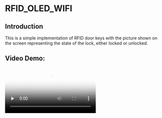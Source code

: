 # RFID_OLED_WIFI

## Introduction
This is a simple implementation of RFID door keys with the picture shown on the screen representing the
state of the lock, either locked or unlocked.

## Video Demo:

<video id="video" controls="" preload="none" poster="封面">
      <source id="mp4" src="https://github.com/Since2019/IoT_experiments/blob/main/ESP32/RFID_OLED_WiFi/demo_rifd_door_key.mp4" type="video/mp4">
</videos>